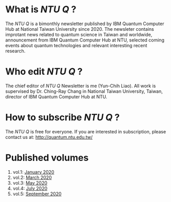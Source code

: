 # What is *NTU Q* ?
The *NTU Q* is a bimonthly newsletter published by IBM Quantum Computer Hub at National Taiwan University since 2020. The newsleter contains improtant news related to quantum science in Taiwan and worldwide, announcement from IBM Quantum Computer Hub at NTU, selected coming events about quantum technologies and relevant interesting recent research. 

# Who edit *NTU Q* ?
The chief editor of *NTU Q* Newsletter is me (Yun-Chih Liao). All work is supervised by Dr. Ching-Ray Chang in National Taiwan University, Taiwan, director of IBM Quantum Computer Hub at NTU.

# How to subscribe *NTU Q* ?
The *NTU Q* is free for everyone. If you are interested in subscription, please contact us at: http://quantum.ntu.edu.tw/

# Published volumes
1. vol.1: [January 2020](https://github.com/ycldingo/NTUQ/blob/master/Jan2020.pdf)
2. vol.2: [March 2020](https://github.com/ycldingo/NTUQ/blob/master/Mar2020.pdf)
3. vol.3: [May 2020](https://github.com/ycldingo/NTUQ/blob/master/May2020.pdf)
4. vol.4: [July 2020](https://github.com/ycldingo/NTUQ/blob/master/July2020.pdf)
5. vol.5: [September 2020](https://github.com/ycldingo/NTUQ/blob/master/Sep2020.pdf)
